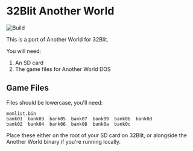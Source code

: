 # 32Blit Another World

![Build](https://github.com/32blit/32blit-another-world/workflows/Build/badge.svg)

This is a port of Another World for 32Blit.

You will need:

1. An SD card
2. The game files for Another World DOS

## Game Files

Files should be lowercase, you'll need:

```
memlist.bin
bank01  bank03  bank05  bank07  bank09  bank0b  bank0d
bank02  bank04  bank06  bank08  bank0a  bank0c
```

Place these either on the root of your SD card on 32Blit, or alongside the Another World binary if you're running locally.
